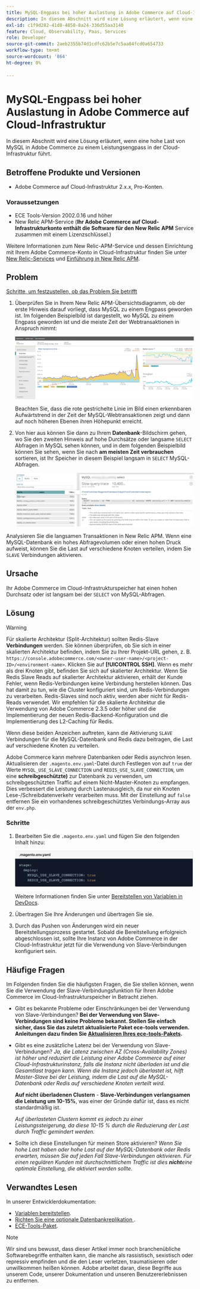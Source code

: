 ```yaml
---
title: MySQL-Engpass bei hoher Auslastung in Adobe Commerce auf Cloud-Infrastruktur
description: In diesem Abschnitt wird eine Lösung erläutert, wenn eine hohe Last von MySQL in Adobe Commerce zu einem Leistungsengpass in der Cloud-Infrastruktur führt.
exl-id: c1f9d282-41d8-4850-8a24-336d55aa3140
feature: Cloud, Observability, Paas, Services
role: Developer
source-git-commit: 2aeb2355b74d1cdfc62b5e7c5aa04fcd0a654733
workflow-type: tm+mt
source-wordcount: '864'
ht-degree: 0%

---
```


# MySQL-Engpass bei hoher Auslastung in Adobe Commerce auf Cloud-Infrastruktur

In diesem Abschnitt wird eine Lösung erläutert, wenn eine hohe Last von MySQL in Adobe Commerce zu einem Leistungsengpass in der Cloud-Infrastruktur führt.

## Betroffene Produkte und Versionen

* Adobe Commerce auf Cloud-Infrastruktur 2.x.x, Pro-Konten.

### Voraussetzungen

* ECE Tools-Version 2002.0.16 und höher
* New Relic APM-Service (**Ihr Adobe Commerce auf Cloud-Infrastrukturkonto enthält die Software für den New Relic APM** Service zusammen mit einem Lizenzschlüssel.)

Weitere Informationen zum New Relic-APM-Service und dessen Einrichtung mit Ihrem Adobe Commerce-Konto in Cloud-Infrastruktur finden Sie unter [New Relic-Services](https://experienceleague.adobe.com/de/docs/commerce-cloud-service/user-guide/monitor/new-relic/new-relic-service) und [Einführung in New Relic APM](https://docs.newrelic.com/docs/apm/new-relic-apm/getting-started/introduction-apm/).

## Problem

<u>Schritte, um festzustellen, ob das Problem Sie betrifft</u>

1. Überprüfen Sie in Ihrem New Relic APM-Übersichtsdiagramm, ob der erste Hinweis darauf vorliegt, dass MySQL zu einem Engpass geworden ist. Im folgenden Beispielbild ist dargestellt, wo MySQL zu einem Engpass geworden ist und die meiste Zeit der Webtransaktionen in Anspruch nimmt:

   ![KB-372_image002.png](assets/KB-372_image002.png)

   Beachten Sie, dass die rote gestrichelte Linie im Bild einen erkennbaren Aufwärtstrend in der Zeit der MySQL-Webtransaktionen zeigt und dann auf noch höheren Ebenen ihren Höhepunkt erreicht.
1. Von hier aus können Sie dann zu Ihrem **Datenbank**-Bildschirm gehen, wo Sie den zweiten Hinweis auf hohe Durchsätze oder langsame `SELECT` Abfragen in MySQL sehen können, und in dem folgenden Beispielbild können Sie sehen, wenn Sie nach **am meisten Zeit verbrauchen** sortieren, ist Ihr Speicher in diesem Beispiel langsam in `SELECT` MySQL-Abfragen.

   ![KB-372_image003_blurredExtension.png](assets/KB-372_image003_BlurredExtension.png)

Analysieren Sie die langsamen Transaktionen in New Relic APM. Wenn eine MySQL-Datenbank ein hohes Abfragevolumen oder einen hohen Druck aufweist, können Sie die Last auf verschiedene Knoten verteilen, indem Sie `SLAVE` Verbindungen aktivieren.

## Ursache

Ihr Adobe Commerce im Cloud-Infrastrukturspeicher hat einen hohen Durchsatz oder ist langsam bei der `SELECT` von MySQL-Abfragen.

## Lösung

>[!WARNING]
>
>Für skalierte Architektur (Split-Architektur) sollten Redis-Slave **Verbindungen** werden. Sie können überprüfen, ob Sie sich in einer skalierten Architektur befinden, indem Sie zu Ihrer Projekt-URL gehen, z. B. `https://console.adobecommerce.com/<owner-user-name>/<project-ID>/<environment-name>`. Klicken Sie auf **[!UICONTROL SSH]**. Wenn es mehr als drei Knoten gibt, befinden Sie sich auf skalierter Architektur. Wenn Sie Redis Slave Reads auf skalierter Architektur aktivieren, erhält der Kunde Fehler, wenn Redis-Verbindungen keine Verbindung herstellen können. Das hat damit zu tun, wie die Cluster konfiguriert sind, um Redis-Verbindungen zu verarbeiten. Redis-Slaves sind noch aktiv, werden aber nicht für Redis-Reads verwendet. Wir empfehlen für die skalierte Architektur die Verwendung von Adobe Commerce 2.3.5 oder höher und die Implementierung der neuen Redis-Backend-Konfiguration und die Implementierung des L2-Caching für Redis.

Wenn diese beiden Anzeichen auftreten, kann die Aktivierung `SLAVE` Verbindungen für die MySQL-Datenbank und Redis dazu beitragen, die Last auf verschiedene Knoten zu verteilen.

Adobe Commerce kann mehrere Datenbanken oder Redis asynchron lesen. Aktualisieren der `.magento.env.yaml`-Datei durch Festlegen von auf `true` der Werte `MYSQL_USE_SLAVE_CONNECTION` und `REDIS_USE_SLAVE_CONNECTION`, um eine **schreibgeschützte)** zur Datenbank zu verwenden, um schreibgeschützten Traffic auf einem Nicht-Master-Knoten zu empfangen. Dies verbessert die Leistung durch Lastenausgleich, da nur ein Knoten Lese-/Schreibdatenverkehr verarbeiten muss. Mit der Einstellung auf `false` entfernen Sie ein vorhandenes schreibgeschütztes Verbindungs-Array aus der `env.php`.

### Schritte

1. Bearbeiten Sie die `.magento.env.yaml` und fügen Sie den folgenden Inhalt hinzu:

   ![KB-372_image004.png](assets/KB-372_image004.png)

   Weitere Informationen finden Sie unter [Bereitstellen von Variablen in DevDocs](https://experienceleague.adobe.com/de/docs/commerce-cloud-service/user-guide/configure/env/stage/variables-deploy#mysql_use_slave_connection).

1. Übertragen Sie Ihre Änderungen und übertragen Sie sie.
1. Durch das Pushen von Änderungen wird ein neuer Bereitstellungsprozess gestartet. Sobald die Bereitstellung erfolgreich abgeschlossen ist, sollte Ihre Instanz von Adobe Commerce in der Cloud-Infrastruktur jetzt für die Verwendung von Slave-Verbindungen konfiguriert sein.

## Häufige Fragen

Im Folgenden finden Sie die häufigsten Fragen, die Sie stellen können, wenn Sie die Verwendung der Slave-Verbindungsfunktion für Ihren Adobe Commerce im Cloud-Infrastrukturspeicher in Betracht ziehen.

* Gibt es bekannte Probleme oder Einschränkungen bei der Verwendung von Slave-Verbindungen? **Bei der Verwendung von Slave-Verbindungen sind keine Probleme bekannt. Stellen Sie einfach sicher, dass Sie das zuletzt aktualisierte Paket ece-tools verwenden. Anleitungen dazu finden Sie [Aktualisieren Ihres ece-tools-Pakets](https://experienceleague.adobe.com/de/docs/commerce-cloud-service/user-guide/dev-tools/ece-tools/update-package).**
* Gibt es eine zusätzliche Latenz bei der Verwendung von Slave-Verbindungen? *Ja, die Latenz zwischen AZ (Cross-Availability Zones) ist höher und reduziert die Leistung einer Adobe Commerce auf einer Cloud-Infrastrukturinstanz, falls die Instanz nicht überladen ist und die Gesamtlast tragen kann. Wenn die Instanz jedoch überlastet ist, hilft Master-Slave bei der Leistung, indem die Last auf die MySQL-Datenbank oder Redis auf verschiedene Knoten verteilt wird.*

  **Auf nicht überladenen Clustern** - **Slave-Verbindungen verlangsamen die Leistung um 10-15%**, was einer der Gründe dafür ist, dass es nicht standardmäßig ist.

  *Auf überlasteten Clustern kommt es jedoch zu einer Leistungssteigerung, da diese 10-15 % durch die Reduzierung der Last durch Traffic gemindert werden.*
* Sollte ich diese Einstellungen für meinen Store aktivieren? *Wenn Sie hohe Last haben oder hohe Last auf der MySQL-Datenbank oder Redis erwarten, müssen Sie auf jeden Fall Slave-Verbindungen aktivieren. Für einen regulären Kunden mit durchschnittlichem Traffic ist dies **nicht**&#x200B;eine optimale Einstellung, die aktiviert werden sollte.*

## Verwandtes Lesen

In unserer Entwicklerdokumentation:

* [Variablen bereitstellen](https://experienceleague.adobe.com/de/docs/commerce-cloud-service/user-guide/configure/env/stage/variables-deploy).
* [Richten Sie eine optionale Datenbankreplikation ](https://experienceleague.adobe.com/de/docs/commerce-operations/configuration-guide/storage/split-db/multi-master-replication).
* [ECE-Tools-Paket](https://experienceleague.adobe.com/de/docs/commerce-cloud-service/user-guide/dev-tools/ece-tools/package-overview).

>[!NOTE]
>
>Wir sind uns bewusst, dass dieser Artikel immer noch branchenübliche Softwarebegriffe enthalten kann, die manche als rassistisch, sexistisch oder repressiv empfinden und die den Leser verletzen, traumatisieren oder unwillkommen heißen können. Adobe arbeitet daran, diese Begriffe aus unserem Code, unserer Dokumentation und unseren Benutzererlebnissen zu entfernen.
